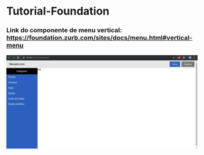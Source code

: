# Tutorial-Foundation
### Link do componente de menu vertical: https://foundation.zurb.com/sites/docs/menu.html#vertical-menu

![alt text](https://github.com/Briuor/Tutorial-Foundation/blob/screenshots/screenshots/4.png)
